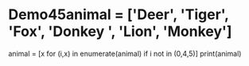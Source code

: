 # Demo45animal = ['Deer', 'Tiger', 'Fox', 'Donkey ', 'Lion', 'Monkey']
animal = [x for (i,x) in enumerate(animal) if i not in (0,4,5)]
print(animal)
